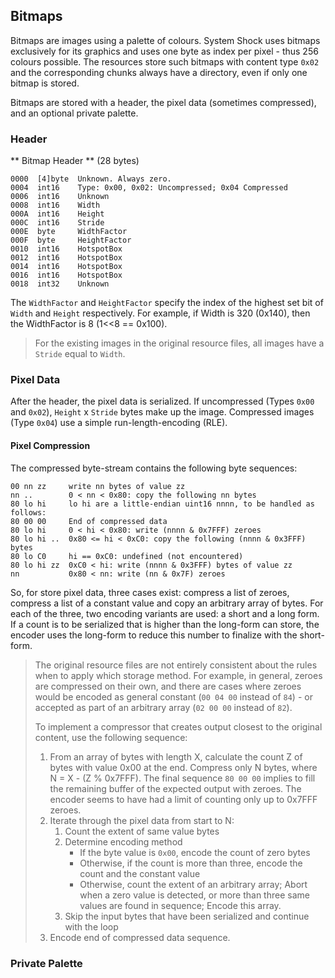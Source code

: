 ## Bitmaps

Bitmaps are images using a palette of colours. System Shock uses bitmaps exclusively for its graphics and uses one byte
as index per pixel - thus 256 colours possible. The resources store such bitmaps with content type ```0x02``` and the
corresponding chunks always have a directory, even if only one bitmap is stored.

Bitmaps are stored with a header, the pixel data (sometimes compressed), and an optional private palette.

### Header

** Bitmap Header ** (28 bytes)

    0000  [4]byte  Unknown. Always zero.
    0004  int16    Type: 0x00, 0x02: Uncompressed; 0x04 Compressed
    0006  int16    Unknown
    0008  int16    Width
    000A  int16    Height
    000C  int16    Stride
    000E  byte     WidthFactor
    000F  byte     HeightFactor
    0010  int16    HotspotBox
    0012  int16    HotspotBox
    0014  int16    HotspotBox
    0016  int16    HotspotBox
    0018  int32    Unknown

The ```WidthFactor``` and ```HeightFactor``` specify the index of the highest set bit of ```Width``` and ```Height```
respectively. For example, if Width is 320 (0x140), then the WidthFactor is 8 (1<<8 == 0x100).

> For the existing images in the original resource files, all images have a ```Stride``` equal to ```Width```.

### Pixel Data

After the header, the pixel data is serialized. If uncompressed (Types ```0x00``` and ```0x02```),
```Height``` x ```Stride``` bytes make up the image. Compressed images (Type ```0x04```) use a simple run-length-encoding (RLE).

#### Pixel Compression

The compressed byte-stream contains the following byte sequences:

    00 nn zz     write nn bytes of value zz
    nn ..        0 < nn < 0x80: copy the following nn bytes
    80 lo hi     lo hi are a little-endian uint16 nnnn, to be handled as follows:
    80 00 00     End of compressed data
    80 lo hi     0 < hi < 0x80: write (nnnn & 0x7FFF) zeroes
    80 lo hi ..  0x80 <= hi < 0xC0: copy the following (nnnn & 0x3FFF) bytes
    80 lo C0     hi == 0xC0: undefined (not encountered)
    80 lo hi zz  0xC0 < hi: write (nnnn & 0x3FFF) bytes of value zz
    nn           0x80 < nn: write (nn & 0x7F) zeroes

So, for store pixel data, three cases exist: compress a list of zeroes, compress a list of a constant
value and copy an arbitrary array of bytes. For each of the three, two encoding variants are used: a short and a long form. If a count is to be serialized that is higher than the long-form can store, the encoder uses the long-form to reduce this number to finalize with the short-form.

> The original resource files are not entirely consistent about the rules when to apply which storage method. For example,
> in general, zeroes are compressed on their own, and there are cases where zeroes would be encoded as general constant
> (```00 04 00``` instead of ```84```) - or accepted as part of an arbitrary array (```02 00 00``` instead of ```82```).
>
> To implement a compressor that creates output closest to the original content, use the following sequence:
> 1. From an array of bytes with length X, calculate the count Z of bytes with value 0x00 at the end. Compress only N bytes, where N = X - (Z % 0x7FFF).
>    The final sequence ```80 00 00``` implies to fill the remaining buffer of the expected output with zeroes. The encoder
>    seems to have had a limit of counting only up to 0x7FFF zeroes.
> 2. Iterate through the pixel data from start to N:
>    1. Count the extent of same value bytes
>    2. Determine encoding method
>       * If the byte value is ```0x00```, encode the count of zero bytes
>       * Otherwise, if the count is more than three, encode the count and the constant value
>       * Otherwise, count the extent of an arbitrary array; Abort when a zero value is detected, or more than three same values are found in sequence; Encode this array.
>    3. Skip the input bytes that have been serialized and continue with the loop
> 3. Encode end of compressed data sequence.


### Private Palette
